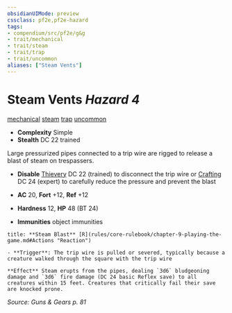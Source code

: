 ```yaml
---
obsidianUIMode: preview
cssclass: pf2e,pf2e-hazard
tags:
- compendium/src/pf2e/g&g
- trait/mechanical
- trait/steam
- trait/trap
- trait/uncommon
aliases: ["Steam Vents"]
---
```

# Steam Vents *Hazard 4*  
[mechanical](mechanical.md "Mechanical Hazard Trait")  [steam](steam-g-g.md "Steam  Trait")  [trap](trap.md "Trap Hazard Trait")  [uncommon](uncommon.md "Uncommon Rarity Trait")  

- **Complexity** Simple
- **Stealth** DC 22 trained  

Large pressurized pipes connected to a trip wire are rigged to release a blast of steam on trespassers.

- **Disable** [Thievery](skills.md#Thievery) DC 22 (trained) to disconnect the trip wire or [Crafting](skills.md#Crafting) DC 24 (expert) to carefully reduce the pressure and prevent the blast  

- **AC** 20, **Fort** +12, **Ref** +12
- **Hardness** 12, **HP** 48 (BT 24)
- **Immunities** object immunities

```ad-embed-ability
title: **Steam Blast** [R](rules/core-rulebook/chapter-9-playing-the-game.md#Actions "Reaction")

- **Trigger**: The trip wire is pulled or severed, typically because a creature walked through the square with the trip wire

**Effect** Steam erupts from the pipes, dealing `3d6` bludgeoning damage and `3d6` fire damage (DC 24 basic Reflex save) to all creatures within 15 feet. Creatures that critically fail their save are knocked prone.
```

*Source: Guns & Gears p. 81*